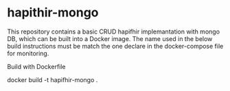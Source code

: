 # hapithir-mongo

This repository contains a basic CRUD hapifhir implemantation with mongo DB, which can be built into a Docker image. The name used in the below build instructions must be match the one declare in the docker-compose file for monitoring.

Build with Dockerfile

docker build -t hapifhir-mongo .

